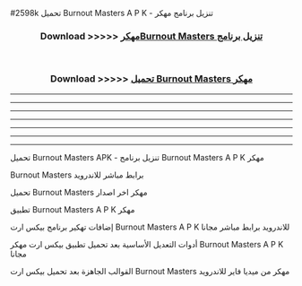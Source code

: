 #2598k تحميل Burnout Masters  A P K - تنزيل برنامج مهكر



<div align="center">
<h3>Download >>>>> <a href="https://runaway1.web.app/?sq=Burnout Masters ">مهكرBurnout Masters  تنزيل برنامج</a></h3><br>

<h3>Download >>>>> <a href="https://runaway1.web.app/?sq=Burnout Masters ">تحميل Burnout Masters  مهكر</a></h3>
</div>


----------------------------------------------------------

----------------------------------------------------------

----------------------------------------------------------

----------------------------------------------------------

----------------------------------------------------------

----------------------------------------------------------

----------------------------------------------------------

تحميل Burnout Masters  APK - تنزيل برنامج Burnout Masters  A P K مهكر

Burnout Masters  برابط مباشر للاندرويد

تحميل Burnout Masters  مهكر اخر اصدار

تطبيق Burnout Masters  A P K مهكر

إضافات تهكير برنامج بيكس ارت Burnout Masters  A P K للاندرويد برابط مباشر مجانا

أدوات التعديل الأساسية بعد تحميل تطبيق بيكس ارت مهكر Burnout Masters  A P K مجانا

القوالب الجاهزة بعد تحميل بيكس ارت Burnout Masters  مهكر من ميديا فاير للاندرويد


